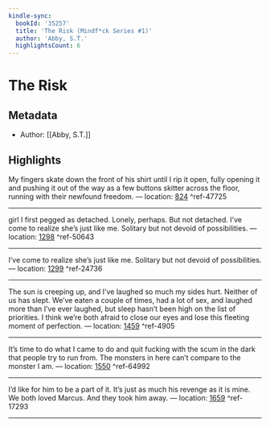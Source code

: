 ```yaml
---
kindle-sync:
  bookId: '35257'
  title: 'The Risk (Mindf*ck Series #1)'
  author: 'Abby, S.T.'
  highlightsCount: 6
---
```

# The Risk
## Metadata
* Author: [[Abby, S.T.]]

## Highlights
My fingers skate down the front of his shirt until I rip it open, fully opening it and pushing it out of the way as a few buttons skitter across the floor, running with their newfound freedom. — location: [824]() ^ref-47725

---
girl I first pegged as detached. Lonely, perhaps. But not detached. I’ve come to realize she’s just like me. Solitary but not devoid of possibilities. — location: [1298]() ^ref-50643

---
I’ve come to realize she’s just like me. Solitary but not devoid of possibilities. — location: [1299]() ^ref-24736

---
The sun is creeping up, and I’ve laughed so much my sides hurt. Neither of us has slept. We’ve eaten a couple of times, had a lot of sex, and laughed more than I’ve ever laughed, but sleep hasn’t been high on the list of priorities. I think we’re both afraid to close our eyes and lose this fleeting moment of perfection. — location: [1459]() ^ref-4905

---
It’s time to do what I came to do and quit fucking with the scum in the dark that people try to run from. The monsters in here can’t compare to the monster I am. — location: [1550]() ^ref-64992

---
I’d like for him to be a part of it. It’s just as much his revenge as it is mine. We both loved Marcus. And they took him away. — location: [1659]() ^ref-17293

---
